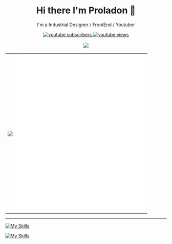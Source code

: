   <h1 align="center">Hi there I'm Proladon 🔰</h1>
  <p align="center"> I'm a Industrial Designer / FrontEnd / Youtuber </p>
  <div align="center">
    <a href="https://www.youtube.com/channel/UCczXI0u-LKlX-oBwrkKtOdg">
      <img alt="youtube subscribers"
        src="https://github-readme-youtube-stats.herokuapp.com/subscribers/index.php?id=UCczXI0u-LKlX-oBwrkKtOdg&key=AIzaSyD13Zw08DCzDP2Cq7x7eIEhn6r2tvYphgs&label=Subscribers&style=for-the-badge&color=red&labelColor=ce4630" />
    </a>
    <a href="https://www.youtube.com/channel/UCczXI0u-LKlX-oBwrkKtOdg">
      <img alt="youtube views"
        src="https://github-readme-youtube-stats.herokuapp.com/views/index.php?id=UCczXI0u-LKlX-oBwrkKtOdg&key=AIzaSyD13Zw08DCzDP2Cq7x7eIEhn6r2tvYphgs&label=View+Count&style=for-the-badge&color=blue&labelColor=0b689d" />
    </a>
    <br />
    <br />
    <!-- <img alt="youtube views" src="https://github-readme-stats.vercel.app/api?username=Proladon&show_icons=true&theme=react"/> -->
  </div>
  
  <!--  View Count  -->
  <div align="center">
    <a href="https://count.getloli.com/"><img src="https://count.getloli.com/get/@:Proladon?theme=moebooru"></a>
  </div>
  
  <table align="center">
    <tbody>
      <tr>
        <td>
          <img align="center" src="https://i.imgur.com/eLWkZMx.gif" height="470">
        </td>
        <td>
          <!--  Main Info  -->
          <img  src="/github-metrics.svg" alt="Metrics" width="400">
        </td>
      </tr>
    </tbody>
  </table>
  
  ---
  
  [![My Skills](https://skillicons.dev/icons?i=vue,vite,express,nodejs,js,ts,html,css,windicss,py,tauri,electron,cs)](https://skillicons.dev)
  
  [![My Skills](https://skillicons.dev/icons?i=vscode,discord,blender,ps,pr,ae,docker,figma)](https://skillicons.dev)
  
